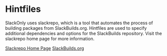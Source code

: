 # Hintfiles

SlackOnly uses slackrepo, which is a tool that automates the process of
building packages from SlackBuilds.org.  Hintfiles are used to specify
additional dependencies and options for the SlackBuilds repository.
Visit the slackrepo home page for more information.

[Slackrepo Home Page](https://idlemoor.github.io/slackrepo/index.html)
[SlackBuilds.org](http://slackbuilds.org/)
